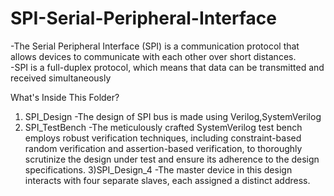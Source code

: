 # SPI-Serial-Peripheral-Interface
-The Serial Peripheral Interface (SPI) is a communication protocol that allows devices to communicate with each other over short distances.   
-SPI is a full-duplex protocol, which means that data can be transmitted and received simultaneously

What's Inside This Folder?
1) SPI_Design 
-The design of SPI bus is made using Verilog,SystemVerilog
2) SPI_TestBench
-The meticulously crafted SystemVerilog test bench employs robust verification techniques, including constraint-based random verification and assertion-based verification, to thoroughly scrutinize the design under test and ensure its adherence to the design specifications.
3)SPI_Design_4
-The master device in this design interacts with four separate slaves, each assigned a distinct address.



